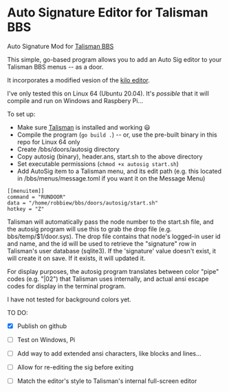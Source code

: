 # Auto Signature Editor for Talisman BBS
Auto Signature Mod for [Talisman BBS](https://talismanbbs.com/)

This simple, go-based program allows you to add an Auto Sig editor to your Talisman BBS menus -- as a door. 

It incorporates a modified vesion of the [kilo editor](https://github.com/bediger4000/kilo-in-go). 

I've only tested this on Linux 64 (Ubuntu 20.04). It's *possible* that it will compile and run on Windows and Raspbery Pi...

To set up:

- Make sure [Talisman](https://talismanbbs.com/) is installed and working 😃
- Compile the program (`go build .`) -- or, use the pre-built binary in this repo for Linux 64 only
- Create /bbs/doors/autosig directory
- Copy autosig (binary), header.ans, start.sh to the above directory
- Set executable permissions (`chmod +x autosig start.sh`)
- Add AutoSig item to a Talisman menu, and its edit path (e.g. this located in /bbs/menus/message.toml if you want it on the Message Menu)

```
[[menuitem]]
command = "RUNDOOR"
data = "/home/robbiew/bbs/doors/autosig/start.sh"
hotkey = "Z"
```

Talisman will automatically pass the node number to the start.sh file, and the autosig program will use this to grab the drop file (e.g. bbs/temp/$1/door.sys). The drop file contains that node's logged-in user id and name, and the id will be used to retrieve the "signature" row in Talisman's user database (sqlite3). If the 'signature' value doesn't exist, it will create it on save. If it exists, it will updated it.

For display purposes, the autosig program translates between color "pipe" codes (e.g. "|02") that Talisman uses internally, and actual ansi escape codes for display in the terminal program.

I have not tested for background colors yet.

TO DO:
- [x] Publish on github
- [ ] Test on Windows, Pi
- [ ] Add way to add extended ansi characters, like blocks and lines...
- [ ] Allow for re-editing the sig before exiting
- [ ] Match the editor's style to Talisman's internal full-screen editor

